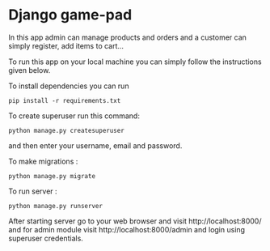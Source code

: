 # Django game-pad

In this app admin can manage products and orders and a customer can simply register, add items to cart...

To run this app on your local machine you can simply follow the instructions given below.

To install dependencies you can run
```
pip install -r requirements.txt
```

To create superuser run this command:

```
python manage.py createsuperuser
```

and then enter your username, email and password.

To make migrations :

```
python manage.py migrate
```

To run server :

```
python manage.py runserver
```

After starting server go to your web browser and visit http://localhost:8000/ and for admin module visit http://localhost:8000/admin and login using superuser credentials.
